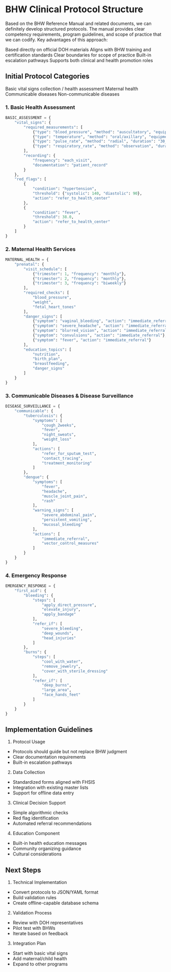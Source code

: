 # BHW Clinical Protocol Structure
Based on the BHW Reference Manual and related documents, we can definitely develop structured protocols. The manual provides clear competency requirements, program guidelines, and scope of practice that we can codify.
Key advantages of this approach:

Based directly on official DOH materials
Aligns with BHW training and certification standards
Clear boundaries for scope of practice
Built-in escalation pathways
Supports both clinical and health promotion roles

## Initial Protocol Categories
Basic vital signs collection / health assessment
Maternal health 
Communicable diseases
Non-communicable diseases

### 1. Basic Health Assessment
```python
BASIC_ASSESSMENT = {
    "vital_signs": {
        "required_measurements": [
            {"type": "blood_pressure", "method": "auscultatory", "equipment": "aneroid sphygmomanometer"},
            {"type": "temperature", "method": "oral/axillary", "equipment": "thermometer"},
            {"type": "pulse_rate", "method": "radial", "duration": "30_seconds"},
            {"type": "respiratory_rate", "method": "observation", "duration": "30_seconds"}
        ],
        "recording": {
            "frequency": "each_visit",
            "documentation": "patient_record"
        }
    },
    "red_flags": [
        {
            "condition": "hypertension",
            "threshold": {"systolic": 140, "diastolic": 90},
            "action": "refer_to_health_center"
        },
        {
            "condition": "fever",
            "threshold": 38.0,
            "action": "refer_to_health_center"
        }
    ]
}
```

### 2. Maternal Health Services
```python
MATERNAL_HEALTH = {
    "prenatal": {
        "visit_schedule": [
            {"trimester": 1, "frequency": "monthly"},
            {"trimester": 2, "frequency": "monthly"},
            {"trimester": 3, "frequency": "biweekly"}
        ],
        "required_checks": [
            "blood_pressure",
            "weight",
            "fetal_heart_tones"
        ],
        "danger_signs": [
            {"symptom": "vaginal_bleeding", "action": "immediate_referral"},
            {"symptom": "severe_headache", "action": "immediate_referral"},
            {"symptom": "blurred_vision", "action": "immediate_referral"},
            {"symptom": "convulsions", "action": "immediate_referral"},
            {"symptom": "fever", "action": "immediate_referral"}
        ],
        "education_topics": [
            "nutrition",
            "birth_plan",
            "breastfeeding",
            "danger_signs"
        ]
    }
}
```
### 3. Communicable Diseases & Disease Surveillance
```python
DISEASE_SURVEILLANCE = {
    "communicable": {
        "tuberculosis": {
            "symptoms": [
                "cough_2weeks",
                "fever",
                "night_sweats",
                "weight_loss"
            ],
            "actions": [
                "refer_for_sputum_test",
                "contact_tracing",
                "treatment_monitoring"
            ]
        },
        "dengue": {
            "symptoms": [
                "fever",
                "headache",
                "muscle_joint_pain",
                "rash"
            ],
            "warning_signs": [
                "severe_abdominal_pain",
                "persistent_vomiting",
                "mucosal_bleeding"
            ],
            "actions": [
                "immediate_referral",
                "vector_control_measures"
            ]
        }
    }
}
```

### 4. Emergency Response
```python
EMERGENCY_RESPONSE = {
    "first_aid": {
        "bleeding": {
            "steps": [
                "apply_direct_pressure",
                "elevate_injury",
                "apply_bandage"
            ],
            "refer_if": [
                "severe_bleeding",
                "deep_wounds",
                "head_injuries"
            ]
        },
        "burns": {
            "steps": [
                "cool_with_water",
                "remove_jewelry",
                "cover_with_sterile_dressing"
            ],
            "refer_if": [
                "deep_burns",
                "large_area",
                "face_hands_feet"
            ]
        }
    }
}
```

## Implementation Guidelines

1. Protocol Usage
- Protocols should guide but not replace BHW judgment
- Clear documentation requirements
- Built-in escalation pathways

2. Data Collection
- Standardized forms aligned with FHSIS
- Integration with existing master lists
- Support for offline data entry

3. Clinical Decision Support
- Simple algorithmic checks
- Red flag identification
- Automated referral recommendations

4. Education Component
- Built-in health education messages
- Community organizing guidance
- Cultural considerations

## Next Steps

1. Technical Implementation
- Convert protocols to JSON/YAML format
- Build validation rules
- Create offline-capable database schema

2. Validation Process
- Review with DOH representatives
- Pilot test with BHWs
- Iterate based on feedback

3. Integration Plan
- Start with basic vital signs
- Add maternal/child health
- Expand to other programs